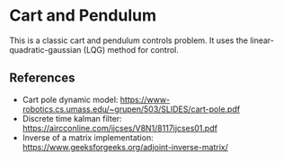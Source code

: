 # Cart and Pendulum

This is a classic cart and pendulum controls problem. It uses the linear-quadratic-gaussian (LQG) method for control.

## References

- Cart pole dynamic model: https://www-robotics.cs.umass.edu/~grupen/503/SLIDES/cart-pole.pdf
- Discrete time kalman filter: https://aircconline.com/ijcses/V8N1/8117ijcses01.pdf
- Inverse of a matrix implementation: https://www.geeksforgeeks.org/adjoint-inverse-matrix/
